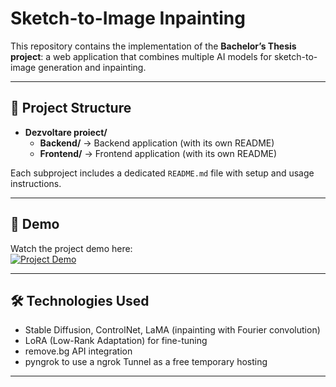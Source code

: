 # Sketch-to-Image Inpainting

This repository contains the implementation of the **Bachelor’s Thesis project**: a web application that combines multiple AI models for sketch-to-image generation and inpainting.

---

## 📂 Project Structure

- **Dezvoltare proiect/**  
  - **Backend/** → Backend application (with its own README)  
  - **Frontend/** → Frontend application (with its own README)  

Each subproject includes a dedicated `README.md` file with setup and usage instructions.

---

## 🎥 Demo

Watch the project demo here:  
[![Project Demo](https://img.youtube.com/vi/yugTxa2YBl4/0.jpg)](https://youtu.be/yugTxa2YBl4?si=w7OPAqrRzDKu089R)

---

## 🛠️ Technologies Used
- Stable Diffusion, ControlNet, LaMA (inpainting with Fourier convolution)  
- LoRA (Low-Rank Adaptation) for fine-tuning  
- remove.bg API integration  
- pyngrok to use a ngrok Tunnel as a free temporary hosting

---
